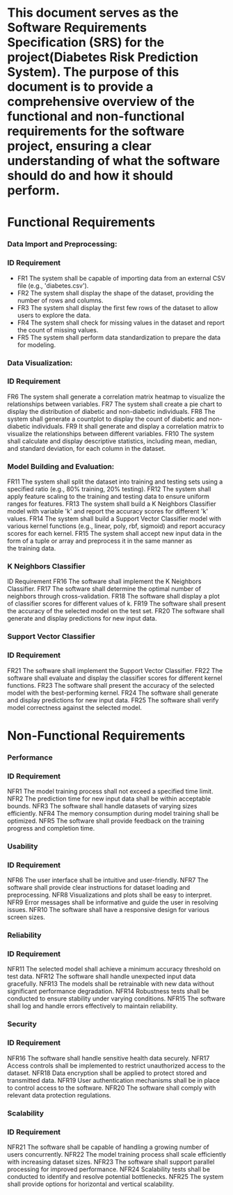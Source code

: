 # This document serves as the Software Requirements Specification (SRS) for the project(Diabetes Risk Prediction System). The purpose of this document is to provide a comprehensive overview of the functional and non-functional requirements for the software project, ensuring a clear understanding of what the software should do and how it should perform.

# Functional Requirements
### Data Import and Preprocessing:
### ID Requirement
* FR1 The system shall be capable of importing data from an external CSV file (e.g., 'diabetes.csv').
* FR2 The system shall display the shape of the dataset, providing the number of rows and columns.
* FR3 The system shall display the first few rows of the dataset to allow users to explore the data.
* FR4 The system shall check for missing values in the dataset and report the count of missing values.
* FR5 The system shall perform data standardization to prepare the data for modeling.


### Data Visualization: 
### ID Requirement
FR6   The system shall generate a correlation matrix heatmap to visualize the relationships between variables.
FR7   The system shall create a pie chart to display the distribution of diabetic and non-diabetic individuals.
FR8   The system shall generate a countplot to display the count of diabetic and non-diabetic individuals.
FR9   It shall generate and display a correlation matrix to visualize the relationships between different variables.
FR10  The system shall calculate and display descriptive statistics, including mean, median, and standard deviation, for each column in the dataset.

### Model Building and Evaluation: 
FR11 The system shall split the dataset into training and testing sets using a specified ratio (e.g., 80% training, 20% testing).
FR12 The system shall apply feature scaling to the training and testing data to ensure uniform ranges for features.
FR13 The system shall build a K Neighbors Classifier model with variable 'k' and report the accuracy scores for different 'k' values.
FR14 The system shall build a Support Vector Classifier model with various kernel functions (e.g., linear, poly, rbf, sigmoid) and report accuracy scores for each kernel.
FR15 The system shall accept new input data in the form of a tuple or array and preprocess it in the same manner as the training data.

### K Neighbors Classifier
ID Requirement
FR16 The software shall implement the K Neighbors Classifier.
FR17 The software shall determine the optimal number of neighbors through cross-validation.
FR18 The software shall display a plot of classifier scores for different values of k.
FR19 The software shall present the accuracy of the selected model on the test set.
FR20 The software shall generate and display predictions for new input data.

### Support Vector Classifier
### ID Requirement
FR21 The software shall implement the Support Vector Classifier.
FR22 The software shall evaluate and display the classifier scores for different kernel functions.
FR23 The software shall present the accuracy of the selected model with the best-performing kernel.
FR24 The software shall generate and display predictions for new input data.
FR25 The software shall verify model correctness against the selected model.

# Non-Functional Requirements
### Performance
### ID Requirement
NFR1 The model training process shall not exceed a specified time limit.
NFR2 The prediction time for new input data shall be within acceptable bounds.
NFR3 The software shall handle datasets of varying sizes efficiently.
NFR4 The memory consumption during model training shall be optimized.
NFR5 The software shall provide feedback on the training progress and completion time.

### Usability
### ID Requirement
NFR6 The user interface shall be intuitive and user-friendly.
NFR7 The software shall provide clear instructions for dataset loading and preprocessing.
NFR8 Visualizations and plots shall be easy to interpret.
NFR9 Error messages shall be informative and guide the user in resolving issues.
NFR10 The software shall have a responsive design for various screen sizes.

### Reliability
### ID Requirement
NFR11 The selected model shall achieve a minimum accuracy threshold on test data.
NFR12 The software shall handle unexpected input data gracefully.
NFR13 The models shall be retrainable with new data without significant performance degradation.
NFR14 Robustness tests shall be conducted to ensure stability under varying conditions.
NFR15 The software shall log and handle errors effectively to maintain reliability.

### Security
### ID Requirement
NFR16 The software shall handle sensitive health data securely.
NFR17 Access controls shall be implemented to restrict unauthorized access to the dataset.
NFR18 Data encryption shall be applied to protect stored and transmitted data.
NFR19 User authentication mechanisms shall be in place to control access to the software.
NFR20 The software shall comply with relevant data protection regulations.

### Scalability
### ID Requirement
NFR21 The software shall be capable of handling a growing number of users concurrently.
NFR22 The model training process shall scale efficiently with increasing dataset sizes.
NFR23 The software shall support parallel processing for improved performance.
NFR24 Scalability tests shall be conducted to identify and resolve potential bottlenecks.
NFR25 The system shall provide options for horizontal and vertical scalability.